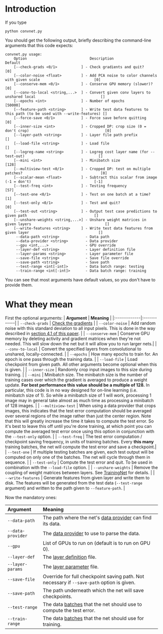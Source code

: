 # Introduction #

If you type
```
python convnet.py
```

You should get the following output, briefly describing the command-line arguments that this code expects:

```
convnet.py usage:
    Option                             Description                                                              Default
    [--check-grads <0/1>           ] - Check gradients and quit?                                                [0]
    [--color-noise <float>         ] - Add PCA noise to color channels with given scale                         [0]
    [--conserve-mem <0/1>          ] - Conserve GPU memory (slower)?                                            [0]
    [--conv-to-local <string,...>  ] - Convert given conv layers to unshared local                              []
    [--epochs <int>                ] - Number of epochs                                                         [50000]
    [--feature-path <string>       ] - Write test data features to this path (to be used with --write-features) []
    [--force-save <0/1>            ] - Force save before quitting                                               [0]
    [--inner-size <int>            ] - Cropped DP: crop size (0 = don't crop)                                   [0]
    [--layer-path <string>         ] - Layer file path prefix                                                   []
    [--load-file <string>          ] - Load file                                                                []
    [--logreg-name <string>        ] - Logreg cost layer name (for --test-out)                                  []
    [--mini <int>                  ] - Minibatch size                                                           [128]
    [--multiview-test <0/1>        ] - Cropped DP: test on multiple patches?                                    [0]
    [--scalar-mean <float>         ] - Subtract this scalar from image (-1 = don't)                             [-1]
    [--test-freq <int>             ] - Testing frequency                                                        [57]
    [--test-one <0/1>              ] - Test on one batch at a time?                                             [1]
    [--test-only <0/1>             ] - Test and quit?                                                           [0]
    [--test-out <string>           ] - Output test case predictions to given path                               []
    [--unshare-weights <string,...>] - Unshare weight matrices in given layers                                  []
    [--write-features <string>     ] - Write test data features from given layer                                []
     --data-path <string>            - Data path
     --data-provider <string>        - Data provider
     --gpu <int,...>                 - GPU override
     --layer-def <string>            - Layer definition file
     --layer-params <string>         - Layer parameter file
     --save-file <string>            - Save file override
     --save-path <string>            - Save path
     --test-range <int[-int]>        - Data batch range: testing
     --train-range <int[-int]>       - Data batch range: training
```

You can see that most arguments have default values, so you don't have to provide them.

# What they mean #

First the optional arguments:
| **Argument** | **Meaning** |
|:-------------|:------------|
| `--check-grads` | [Check the gradients](CheckingGradients.md) |
| `--color-noise` | Add random noise with this standard deviation to all input pixels. This is done in the way described in [section 4.1 of this paper](http://papers.nips.cc/paper/4824-imagenet-classification-with-deep-convolutional-neural-networks). |
| `--conserve-mem` | Conserve GPU memory by deleting activity and gradient matrices when they're not needed. This will slow down the net but it will allow you to run larger nets.|
| `--conv-to-local` | Convert the specified layers from convolutional to unshared, locally-connected. |
| `--epochs` | How many epochs to train for. An epoch is one pass through the training data. |
| `--load-file` | Load checkpoint from given path. All other arguments become optional when this is given. |
| `--inner-size` | Randomly crop input images to this size during training. |
| `--mini` | Minibatch size. The minibatch size is the number of training cases over which the gradient is averaged to produce a weight update. **For best performance this value should be a multiple of 128.** In particular, this code is in no way designed for on-line learning (i.e. minibatch size of 1). So while a minibatch size of 1 will work, processing 1 image may in general take almost as much time as processing a minibatch of 128 images. |
| `--multiview-test` | When using a data provider that crops images, this indicates that the test error computation should be averaged over several regions of the image rather than just the center region. Note that this will greatly increase the time it takes to compute the test error. So it's best to leave this off until you're done training, at which point you can compute the averaged test error once using this option in conjunction with the `--test-only` option. |
| `--test-freq` | The test error computation / checkpoint saving frequency, in units of training batches. Every **this many** training batches, the net will compute the test error and save a checkpoint.|
| `--test-one` | If multiple testing batches are given, each test output will be computed on only one of the batches. The net will cycle through them in sequence. |
| `--test-only` | Compute the test error and quit. To be used in combination with the `--load-file` option. |
| `--unshare-weights` | Remove the coupling of weight matrices between layers. See [TrainingNet](TrainingNet#Decouple_weight_matrices_between_layers.md) for details. |
| `--write-features` | Generate features from given layer and write them to disk. The features will be generated from the test data (`--test-range` argument) and written to the path given to `--feature-path`. |

Now the mandatory ones:

| **Argument** | **Meaning** |
|:-------------|:------------|
| `--data-path` | The path where the net's [data provider](Data.md) can find its data. |
| `--data-provider` | The [data provider](Data.md) to use to parse the data. |
| `--gpu` | List of GPUs to run on (default is to run on GPU 0). |
| `--layer-def` | The [layer definition](LayerParams#Layer_definition_file.md) file. |
| `--layer-params` | The [layer parameter](LayerParams#Layer_parameter_file.md) file. |
| `--save-file` | Override for full checkpoint saving path. Not necessary if `--save-path` option is given. |
| `--save-path` | The path underneath which the net will save checkpoints. |
| `--test-range` | The data [batches](TrainingExample.md) that the net should use to compute the test error. |
| `--train-range` | The data [batches](TrainingExample.md) that the net should use for training. |
